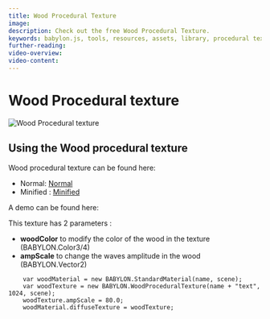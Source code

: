 ```yaml
---
title: Wood Procedural Texture
image: 
description: Check out the free Wood Procedural Texture.
keywords: babylon.js, tools, resources, assets, library, procedural texture, wood
further-reading:
video-overview:
video-content:
---
```


# Wood Procedural texture

![Wood Procedural texture](/img/features/extensions/proceduraltextures/woodpt.png)

## Using the Wood procedural texture

Wood procedural texture can be found here: 
- Normal: [Normal](https://cdn.babylonjs.com/proceduralTexturesLibrary/babylon.woodProceduralTexture.js)
- Minified : [Minified](https://cdn.babylonjs.com/proceduralTexturesLibrary/babylon.woodProceduralTexture.min.js)

A demo can be found here: <Playground id="#K41IJ" title="Wood Procedural Texture Demo" description="Wood Procedural Texture Demo"/>

This texture has 2 parameters :
- **woodColor** to modify the color of the wood in the texture (BABYLON.Color3/4)
- **ampScale** to change the waves amplitude in the wood (BABYLON.Vector2)


```
	var woodMaterial = new BABYLON.StandardMaterial(name, scene);
    var woodTexture = new BABYLON.WoodProceduralTexture(name + "text", 1024, scene);
    woodTexture.ampScale = 80.0;
    woodMaterial.diffuseTexture = woodTexture;
```